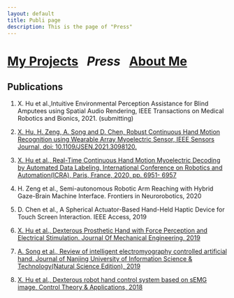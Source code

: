 ```yaml
---
layout: default
title: Publi page
description: This is the page of "Press"
---
```


# [My Projects](./index.md) &nbsp;    _**Press**_ &nbsp;    [About Me](./about_me.md)

## Publications
1. X. Hu et al.,Intuitive Environmental Perception Assistance for Blind Amputees using Spatial Audio Rendering, IEEE Transactions on Medical Robotics and Bionics, 2021. (submitting)

2. [X. Hu, H. Zeng, A. Song and D. Chen, Robust Continuous Hand Motion Recognition using Wearable Array Myoelectric Sensor,  IEEE Sensors Journal, doi: 10.1109/JSEN.2021.3098120.](https://doi.org/10.1109/JSEN.2021.3098120)

3. [X. Hu et al., Real-Time Continuous Hand Motion Myoelectric Decoding by Automated Data Labeling. International Conference on Robotics and Automation(ICRA), Paris, France, 2020, pp. 6951- 6957](https://doi.org/10.1109/ICRA40945.2020.9197286)  

4. H. Zeng et al., Semi-autonomous Robotic Arm Reaching with Hybrid Gaze-Brain Machine Interface. Frontiers in  Neurorobotics, 2020  

5. D. Chen et al., A Spherical Actuator-Based Hand-Held Haptic Device for Touch Screen Interaction. IEEE Access, 2019

6. [X. Hu et al., Dexterous Prosthetic Hand with Force Perception and Electrical Stimulation. Journal Of Mechanical Engineering, 2019](http://dx.doi.org/10.3901/JME.2019.11.010)

7. [A. Song et al., Review of intelligent electromyography controlled artificial hand. Journal of Nanjing University of Information Science & Technology(Natural Science Edition), 2019](http://dx.doi.org/10.13878/j.cnki.jnuist.2019.02.001)

8. [X. Hu et al., Dexterous robot hand control system based on sEMG image, Control Theory & Applications, 2018](http://dx.doi.org/10.7641/CTA.2018.80448)